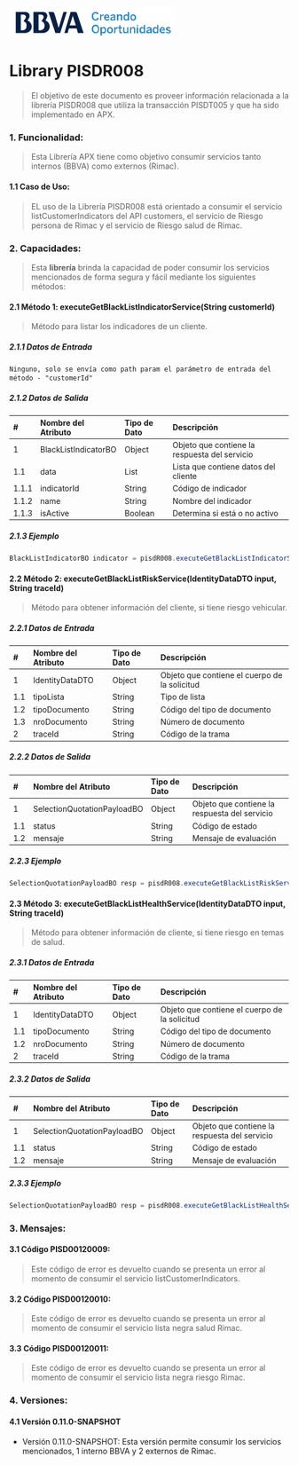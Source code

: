 # ![Logo-template](images/logo-template.png)
# Library PISDR008

> El objetivo de este documento es proveer información relacionada a la librería PISDR008 que utiliza la transacción PISDT005 y que ha sido implementado en APX.

### 1. Funcionalidad:

> Esta Librería APX tiene como objetivo consumir servicios tanto internos (BBVA) como externos (Rimac).

#### 1.1 Caso de Uso:

> EL uso de la Librería PISDR008 está orientado a consumir el servicio listCustomerIndicators del API customers,
>  el servicio de Riesgo persona de Rimac y el servicio de Riesgo salud de Rimac.

### 2. Capacidades:
> Esta **librería** brinda la capacidad de poder consumir los servicios mencionados de forma segura y fácil mediante los siguientes métodos:

#### 2.1 Método 1: executeGetBlackListIndicatorService(String customerId)
> Método para listar los indicadores de un cliente.

##### 2.1.1 Datos de Entrada

    Ninguno, solo se envía como path param el parámetro de entrada del método - "customerId"

##### 2.1.2 Datos de Salida

|#|Nombre del Atributo|Tipo de Dato| Descripción|
| :----|:---------- |:--------------| :-----|
|1| BlackListIndicatorBO | Object | Objeto que contiene la respuesta del servicio |
|1.1| data | List | Lista que contiene datos del cliente |
|1.1.1| indicatorId | String | Código de indicador |
|1.1.2| name | String | Nombre del indicador |
|1.1.3| isActive | Boolean | Determina si está o no activo |

##### 2.1.3 Ejemplo
```java
BlackListIndicatorBO indicator = pisdR008.executeGetBlackListIndicatorService(String customerId);
```

#### 2.2 Método 2: executeGetBlackListRiskService(IdentityDataDTO input, String traceId)
> Método para obtener información del cliente, si tiene riesgo vehicular.

##### 2.2.1 Datos de Entrada

|#|Nombre del Atributo|Tipo de Dato| Descripción|
| :----|:---------- |:--------------| :-----|
|1| IdentityDataDTO | Object | Objeto que contiene el cuerpo de la solicitud |
|1.1| tipoLista | String | Tipo de lista |
|1.2| tipoDocumento | String | Código del tipo de documento |
|1.3| nroDocumento | String | Número de documento |
|2| traceId | String | Código de la trama |

##### 2.2.2 Datos de Salida

|#|Nombre del Atributo|Tipo de Dato| Descripción|
| :----|:---------- |:--------------| :-----|
|1| SelectionQuotationPayloadBO | Object | Objeto que contiene la respuesta del servicio |
|1.1| status | String | Código de estado |
|1.2| mensaje | String | Mensaje de evaluación |


##### 2.2.3 Ejemplo
```java
SelectionQuotationPayloadBO resp = pisdR008.executeGetBlackListRiskService(IdentityDataDTO input, String traceId);
```

#### 2.3 Método 3: executeGetBlackListHealthService(IdentityDataDTO input, String traceId)
> Método para obtener información de cliente, si tiene riesgo en temas de salud.

##### 2.3.1 Datos de Entrada

|#|Nombre del Atributo|Tipo de Dato| Descripción|
| :----|:---------- |:--------------| :-----|
|1| IdentityDataDTO | Object | Objeto que contiene el cuerpo de la solicitud |
|1.1| tipoDocumento | String | Código del tipo de documento |
|1.2| nroDocumento | String | Número de documento |
|2| traceId | String | Código de la trama |

##### 2.3.2 Datos de Salida

|#|Nombre del Atributo|Tipo de Dato| Descripción|
| :----|:---------- |:--------------| :-----|
|1| SelectionQuotationPayloadBO | Object | Objeto que contiene la respuesta del servicio |
|1.1| status | String | Código de estado |
|1.2| mensaje | String | Mensaje de evaluación |

##### 2.3.3 Ejemplo
```java
SelectionQuotationPayloadBO resp = pisdR008.executeGetBlackListHealthService(IdentityDataDTO input, String traceId);
```

### 3.  Mensajes:

#### 3.1  Código PISD00120009:
> Este código de error es devuelto cuando se presenta un error al momento de consumir el servicio listCustomerIndicators.

#### 3.2  Código PISD00120010:
> Este código de error es devuelto cuando se presenta un error al momento de consumir el servicio lista negra salud Rimac.

#### 3.3  Código PISD00120011:
> Este código de error es devuelto cuando se presenta un error al momento de consumir el servicio lista negra riesgo Rimac.


### 4.  Versiones:
#### 4.1  Versión 0.11.0-SNAPSHOT

+ Versión 0.11.0-SNAPSHOT: Esta versión permite consumir los servicios mencionados, 1 interno BBVA y 2 externos de Rimac.